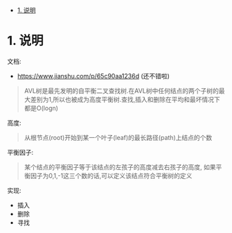 <!-- TOC -->

- [1. 说明](#1-说明)

<!-- /TOC -->

<a id="markdown-1-说明" name="1-说明"></a>
# 1. 说明

文档:
* https://www.jianshu.com/p/65c90aa1236d (还不错啦)

> AVL树是最先发明的自平衡二叉查找树.在AVL树中任何结点的两个子树的最大差别为1,所以也被成为高度平衡树.查找,插入和删除在平均和最坏情况下都是O(logn)

高度:

> 从根节点(root)开始到某一个叶子(leaf)的最长路径(path)上结点的个数


平衡因子:

> 某个结点的平衡因子等于该结点的左孩子的高度减去右孩子的高度, 如果平衡因子为0,1,-1这三个数的话,可以定义该结点符合平衡树的定义



实现:

* 插入
* 删除
* 寻找


